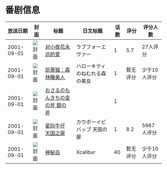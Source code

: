# 番剧信息

|放送日期|封面|标题|日文标题|话数|评分|评分人数|
|---|---|---|---|---|---|---|
|2001-09-01|![封面](https://bangumi.tv/img/no_icon_subject.png)|[对小夜花永远的爱](https://bangumi.tv/subject/146208)|ラブフォーエヴァー|1|5.7|27人评分|
|2001-09-01|![封面](https://lain.bgm.tv/pic/cover/c/c6/1e/316096_jj6FH.jpg)|[凯蒂猫：森林睡美人](https://bangumi.tv/subject/316096)|ハローキティのねむれる森の美女|1|暂无评分|少于10人评分|
|2001-09-01|![封面](https://lain.bgm.tv/pic/cover/c/da/c2/316640_313DQ.jpg)|[おさるのもんきちの金の斧 銀の斧](https://bangumi.tv/subject/316640)||1|||
|2001-09-01|![封面](https://lain.bgm.tv/pic/cover/c/fc/49/860_gtiyS.jpg)|[星际牛仔 天国之扉](https://bangumi.tv/subject/860)|カウボーイビバップ 天国の扉|1|8.2|5967人评分|
|2001-09-01|![封面](https://lain.bgm.tv/pic/cover/c/5e/51/155278_wSUU6.jpg)|[神秘岛](https://bangumi.tv/subject/155278)|Xcalibur|40|暂无评分|少于10人评分|
